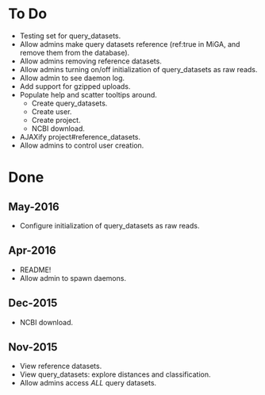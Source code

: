 # To Do

* Testing set for query_datasets.
* Allow admins make query datasets reference (ref:true in MiGA,
  and remove them from the database).
* Allow admins removing reference datasets.
* Allow admins turning on/off initialization of query_datasets as
  raw reads.
* Allow admin to see daemon log.
* Add support for gzipped uploads.
* Populate help and scatter tooltips around.
  * Create query_datasets.
  * Create user.
  * Create project.
  * NCBI download.
* AJAXify project#reference_datasets.
* Allow admins to control user creation.

# Done

## May-2016

* Configure initialization of query_datasets as raw reads.

## Apr-2016

* README!
* Allow admin to spawn daemons.

## Dec-2015

* NCBI download.

## Nov-2015

* View reference datasets.
* View query_datasets: explore distances and classification.
* Allow admins access *ALL* query datasets.
